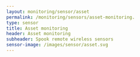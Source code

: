 ```yaml
---
layout: monitoring/sensor/asset
permalink: /monitoring/sensors/asset-monitoring.
type: sensor
title: Asset monitoring
header: Asset monitoring
subheader: Spook remote wireless sensors
sensor-image: /images/sensor/asset.svg
---
```

